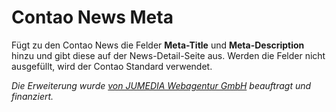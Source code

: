 # Contao News Meta

Fügt zu den Contao News die Felder **Meta-Title** und **Meta-Description** hinzu und gibt diese auf der News-Detail-Seite aus.
Werden die Felder nicht ausgefüllt, wird der Contao Standard verwendet.

_Die Erweiterung wurde [von JUMEDIA Webagentur GmbH](https://www.jumedia.ch/)  beauftragt und finanziert._
